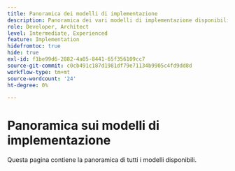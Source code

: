 ```yaml
---
title: Panoramica dei modelli di implementazione
description: Panoramica dei vari modelli di implementazione disponibili per Adobe Target
role: Developer, Architect
level: Intermediate, Experienced
feature: Implementation
hidefromtoc: true
hide: true
exl-id: f1be99d6-2882-4a05-8441-65f356109cc7
source-git-commit: c0cb491c187d1981df79e71134b9905c4fd9dd8d
workflow-type: tm+mt
source-wordcount: '24'
ht-degree: 0%

---
```


# Panoramica sui modelli di implementazione

Questa pagina contiene la panoramica di tutti i modelli disponibili.
